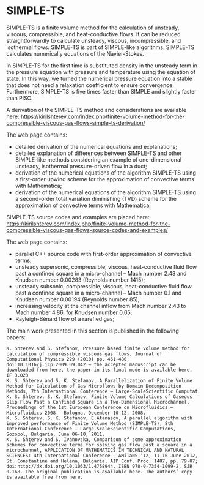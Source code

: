 # SIMPLE-TS
SIMPLE-TS is a finite volume method for the calculation of unsteady, viscous, compressible, and heat-conductive flows.
It can be reduced straightforwardly to calculate unsteady, viscous, incompressible, and isothermal flows.
SIMPLE-TS is part of SIMPLE-like algorithms. SIMPLE-TS calculates numerically equations of the Navier-Stokes.

In SIMPLE-TS for the first time is substituted density in the unsteady term in the pressure equation with pressure
and temperature using the equation of state. In this way, we turned the numerical pressure equation into a stable
that does not need a relaxation coefficient to ensure convergence.
Furthermore, SIMPLE-TS is five times faster than SIMPLE and slightly faster than PISO.

A derivation of the SIMPLE-TS method and considerations are available here: https://kirilshterev.com/index.php/finite-volume-method-for-the-compressible-viscous-gas-flows-simple-ts-derivation/

The web page contains:
 - detailed derivation of the numerical equations and explanations;
 - detailed explanation of differences between SIMPLE-TS and other SIMPLE-like methods considering an example of one-dimensional unsteady, isothermal pressure-driven flow in a duct;
 - derivation of the numerical equations of the algorithm SIMPLE-TS using a first-order upwind scheme for the approximation of convective terms with Mathematica;
 - derivation of the numerical equations of the algorithm SIMPLE-TS using a second-order total variation diminishing (TVD) scheme for the approximation of convective terms with Mathematica;

SIMPLE-TS source codes and examples are placed here: https://kirilshterev.com/index.php/finite-volume-method-for-the-compressible-viscous-gas-flows-source-codes-and-examples/

The web page contains:
 - parallel C++ source code with first-order approximation of convective terms;
 - unsteady supersonic, compressible, viscous, heat-conductive fluid flow past a confined square in a micro-channel – Mach number 2.43 and Knudsen number 0.00283 (Reynolds number 1415);
 - unsteady subsonic, compressible, viscous, heat-conductive fluid flow past a confined square in a micro-channel – Mach number 0.1 and Knudsen number 0.00194 (Reynolds number 85);
 - increasing velocity at the channel inflow from Mach number 2.43 to Mach number 4.86, for Knudsen number 0.05;
 - Rayleigh-Bènard flow of a rarefied gas;

The main work presented in this section is published in the following papers:

    K. Shterev and S. Stefanov, Pressure based finite volume method for calculation of compressible viscous gas flows, Journal of Computational Physics 229 (2010) pp. 461-480,  doi:10.1016/j.jcp.2009.09.042 – the accepted manuscript can be downloaded from here, the paper in its final mode is available here. IF 3.023
    K. S. Shterev and S. K. Stefanov, A Parallelization of Finite Volume Method for Calculation of Gas Microflows by Domain Decomposition Methods, 7th International Conference – Large-ScaleScientific Computat
    K. S. Shterev, S. K. Stefanov, Finite Volume Calculations of Gaseous Slip Flow Past a Confined Square in a Two-Dimensional Microchannel, Proceedings of the 1st European Conference on Microfluidics – Microfluidics 2008 – Bologna, December 10-12, 2008.
    K. S. Shterev, S. K. Stefanov, E.Atanasov, A parallel algorithm with improved performance of Finite Volume Method (SIMPLE-TS), 8th International Conference – Large-ScaleScientific Computations, Sozopol, Bulgaria, June 06-10, 2011.
    K. S. Shterev and S. Ivanovska, Comparison of some approximation schemes for convective terms for solving gas flow past a square in a microchannel, APPLICATION OF MATHEMATICS IN TECHNICAL AND NATURAL SCIENCES: 4th International Conference – AMiTaNS ’12, 11-16 June 2012, St. Constantine and Helena, Bulgaria, AIP Conf. Proc. 1487, pp. 79-87; doi:http://dx.doi.org/10.1063/1.4758944, ISBN 978-0-7354-1099-2, SJR 0.168. The original publication is available here. The authors’ copy is available free from here.

